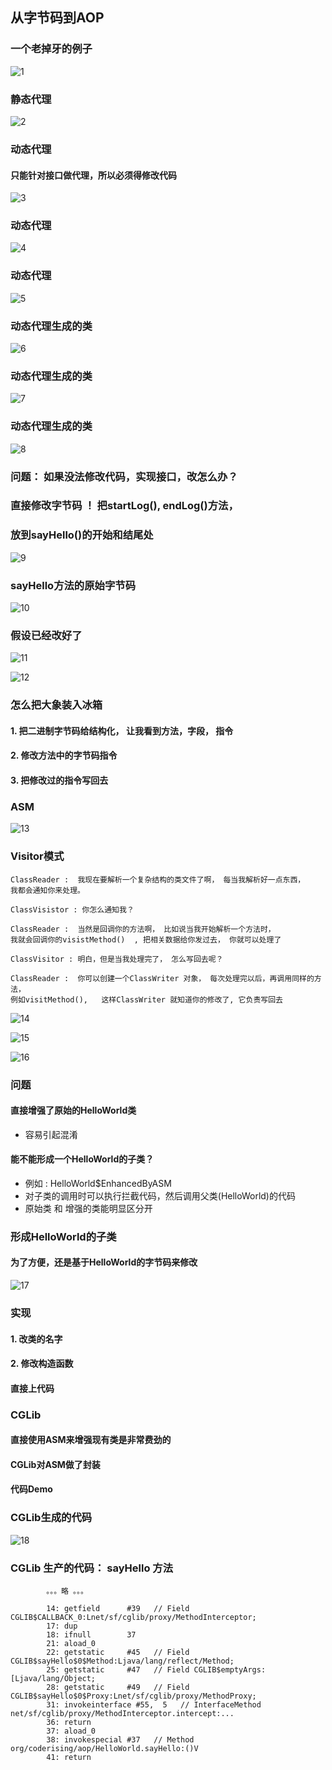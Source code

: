## 从字节码到AOP
### 一个老掉牙的例子
![1](https://github.com/Alex5Moon/Ace_coderising2017/blob/master/1st_quarter/pic/0531/1.jpg)
### 静态代理
![2](https://github.com/Alex5Moon/Ace_coderising2017/blob/master/1st_quarter/pic/0531/2.jpg)
### 动态代理
#### 只能针对接口做代理，所以必须得修改代码
![3](https://github.com/Alex5Moon/Ace_coderising2017/blob/master/1st_quarter/pic/0531/3.jpg)
### 动态代理
![4](https://github.com/Alex5Moon/Ace_coderising2017/blob/master/1st_quarter/pic/0531/4.jpg)
### 动态代理
![5](https://github.com/Alex5Moon/Ace_coderising2017/blob/master/1st_quarter/pic/0531/5.jpg)
### 动态代理生成的类 
![6](https://github.com/Alex5Moon/Ace_coderising2017/blob/master/1st_quarter/pic/0531/6.jpg)
### 动态代理生成的类
![7](https://github.com/Alex5Moon/Ace_coderising2017/blob/master/1st_quarter/pic/0531/7.jpg)
### 动态代理生成的类
![8](https://github.com/Alex5Moon/Ace_coderising2017/blob/master/1st_quarter/pic/0531/8.jpg)
### 问题： 如果没法修改代码，实现接口，改怎么办？
>  
### 直接修改字节码 ！ 把startLog(), endLog()方法， 
### 放到sayHello()的开始和结尾处
![9](https://github.com/Alex5Moon/Ace_coderising2017/blob/master/1st_quarter/pic/0531/9.jpg)
### sayHello方法的原始字节码
![10](https://github.com/Alex5Moon/Ace_coderising2017/blob/master/1st_quarter/pic/0531/10.jpg)
### 假设已经改好了
![11](https://github.com/Alex5Moon/Ace_coderising2017/blob/master/1st_quarter/pic/0531/11.jpg)
> 
![12](https://github.com/Alex5Moon/Ace_coderising2017/blob/master/1st_quarter/pic/0531/12.jpg)
### 怎么把大象装入冰箱
#### 1.  把二进制字节码给结构化， 让我看到方法，字段， 指令
> 
#### 2. 修改方法中的字节码指令
> 
#### 3.  把修改过的指令写回去
### ASM
![13](https://github.com/Alex5Moon/Ace_coderising2017/blob/master/1st_quarter/pic/0531/13.jpg)
### Visitor模式
```
ClassReader :  我现在要解析一个复杂结构的类文件了啊， 每当我解析好一点东西， 
我都会通知你来处理。

ClassVisistor : 你怎么通知我？

ClassReader :  当然是回调你的方法啊， 比如说当我开始解析一个方法时， 
我就会回调你的visistMethod()  , 把相关数据给你发过去， 你就可以处理了

ClassVisitor : 明白，但是当我处理完了， 怎么写回去呢？

ClassReader :  你可以创建一个ClassWriter 对象， 每次处理完以后，再调用同样的方法， 
例如visitMethod(),   这样ClassWriter 就知道你的修改了, 它负责写回去

```
> 
![14](https://github.com/Alex5Moon/Ace_coderising2017/blob/master/1st_quarter/pic/0531/14.jpg)
> 
![15](https://github.com/Alex5Moon/Ace_coderising2017/blob/master/1st_quarter/pic/0531/15.jpg)
> 
![16](https://github.com/Alex5Moon/Ace_coderising2017/blob/master/1st_quarter/pic/0531/16.jpg)
### 问题
#### 直接增强了原始的HelloWorld类
- 容易引起混淆
#### 能不能形成一个HelloWorld的子类？ 
- 例如 : HelloWorld$EnhancedByASM
- 对子类的调用时可以执行拦截代码，然后调用父类(HelloWorld)的代码
- 原始类 和 增强的类能明显区分开
> 
### 形成HelloWorld的子类
#### 为了方便，还是基于HelloWorld的字节码来修改
![17](https://github.com/Alex5Moon/Ace_coderising2017/blob/master/1st_quarter/pic/0531/17.jpg)
### 实现
#### 1. 改类的名字
#### 2. 修改构造函数
> 
#### 直接上代码
### CGLib
#### 直接使用ASM来增强现有类是非常费劲的
#### CGLib对ASM做了封装
> 
#### 代码Demo
### CGLib生成的代码
![18](https://github.com/Alex5Moon/Ace_coderising2017/blob/master/1st_quarter/pic/0531/18.jpg)
### CGLib 生产的代码： sayHello 方法
```
        。。。略 。。。
        
        14: getfield      #39   // Field CGLIB$CALLBACK_0:Lnet/sf/cglib/proxy/MethodInterceptor;
        17: dup
        18: ifnull        37
        21: aload_0
        22: getstatic     #45   // Field CGLIB$sayHello$0$Method:Ljava/lang/reflect/Method;
        25: getstatic     #47   // Field CGLIB$emptyArgs:[Ljava/lang/Object;
        28: getstatic     #49   // Field CGLIB$sayHello$0$Proxy:Lnet/sf/cglib/proxy/MethodProxy;
        31: invokeinterface #55,  5   // InterfaceMethod net/sf/cglib/proxy/MethodInterceptor.intercept:...
        36: return
        37: aload_0
        38: invokespecial #37   // Method org/coderising/aop/HelloWorld.sayHello:()V
        41: return
        
```
